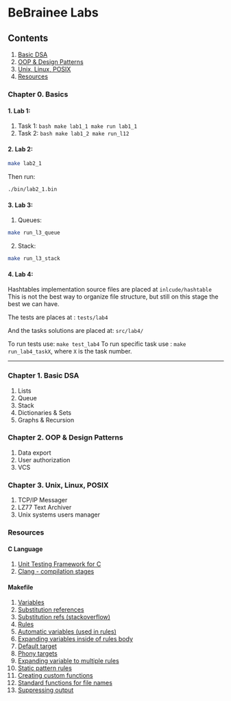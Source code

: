 # BeBrainee Labs
## Contents

1. [Basic DSA](#chapter-1-basic-dsa)
2. [OOP & Design Patterns](#chapter-2-oop--design-patterns)
3. [Unix, Linux, POSIX](#chapter-3-unix-linux-posix)
4. [Resources](#resources)

### Chapter 0. Basics
####  1. Lab 1:
  1. Task 1:
    ```bash
    make lab1_1
    make run lab1_1
    ```
  2. Task 2:
    ```bash
    make lab1_2
    make run_l12
    ```
    
####  2. Lab 2:
   ```bash
   make lab2_1
   ```
   Then run:
   ```bash
   ./bin/lab2_1.bin
   ```

#### 3. Lab 3:
  1. Queues:
  ```bash
  make run_l3_queue
  ```

  2. Stack:
  ```bash
  make run_l3_stack
  ```
  

#### 4. Lab 4:
Hashtables implementation source files are placed at `inlcude/hashtable`
This is not the best way to organize file structure, but still on this stage the best we can have.

The tests are places at : `tests/lab4`

And the tasks solutions are placed at: `src/lab4/`

To run tests use: `make test_lab4`
To run specific task use : `make run_lab4_taskX`, where `X` is the task number.

---
### Chapter 1. Basic DSA
  1. Lists
  2. Queue
  3. Stack
  4. Dictionaries & Sets
  5. Graphs & Recursion

### Chapter 2. OOP & Design Patterns
  1. Data export
  2. User authorization
  3. VCS

### Chapter 3. Unix, Linux, POSIX
  1. TCP/IP Messager
  2. LZ77 Text Archiver
  3. Unix systems users manager


### Resources
#### C Language
1. [Unit Testing Framework for C](https://libcheck.github.io/check/)
2. [Clang - compilation stages](https://freecompilercamp.org/clang-basics/)

#### Makefile
1. [Variables](https://web.mit.edu/gnu/doc/html/make_6.html)
2. [Substitution references](https://www.gnu.org/software/make/manual/make.html#Substitution-Refs)
3. [Substitution refs (stackoverflow)](https://stackoverflow.com/questions/12069457/how-to-change-the-extension-of-each-file-in-a-list-with-multiple-extensions-in-g)
4. [Rules](https://www.gnu.org/software/make/manual/html_node/Rule-Introduction.html)
5. [Automatic variables (used in rules)](https://www.gnu.org/software/make/manual/html_node/Automatic-Variables.html#Automatic-Variables)
6. [Expanding variables inside of rules body](https://www.gnu.org/software/make/manual/html_node/Phony-Targets.html)
7. [Default target](https://stackoverflow.com/questions/2057689/how-does-make-app-know-default-target-to-build-if-no-target-is-specified)
8. [Phony targets](https://www.gnu.org/software/make/manual/html_node/Phony-Targets.html)
9. [Expanding variable to multiple rules](https://stackoverflow.com/questions/28804025/how-to-expand-variables-to-multiple-rules-in-makefile)
10. [Static pattern rules](https://www.gnu.org/software/make/manual/html_node/Static-Usage.html#Static-Usage)
11. [Creating custom functions](https://coderwall.com/p/cezf6g/define-your-own-function-in-a-makefile)
12. [Standard functions for file names](https://www.gnu.org/software/make/manual/make.html#Text-Functions)
13. [Suppressing output](https://stackoverflow.com/questions/24005166/gnu-make-silent-by-default)

